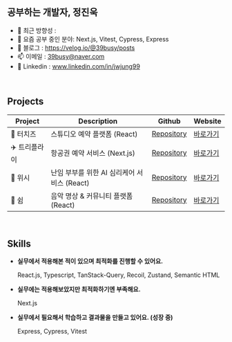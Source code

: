 ## 공부하는 개발자, 정진욱

- 🔭 최근 방향성 : 
- 🌱 요즘 공부 중인 분야: Next.js, Vitest, Cypress, Express
- 📔 블로그 : https://velog.io/@39busy/posts
- 📫 이메일 : 39busy@naver.com
- 🔗 Linkedin : www.linkedin.com/in/jwjung99

<br />

## Projects
| Project | Description | Github | Website |
| --- | --- | --- | ---|
| 📸 터치즈 | 스튜디오 예약 플랫폼 (React) | [Repository](https://github.com/JWJung-99/Toucheese-FE) | [바로가기](https://toucheese-flash.store/)|
| ✈️ 트리플라이 | 항공권 예약 서비스 (Next.js)| [Repository](https://github.com/FRONTENDSCHOOLPLUS2/trifly) | [바로가기](https://trifly.vercel.app/) |
| 👼 위시 | 난임 부부를 위한 AI 심리케어 서비스 (React)| [Repository](https://github.com/JWJung-99/kdt_frontend) | [바로가기](https://wish-test.netlify.app/) |
| 🧘 쉼 | 음악 명상 & 커뮤니티 플랫폼 (React)| [Repository](https://github.com/JWJung-99/Shimm) | [바로가기](https://shimm.netlify.app/) |

<br />

## Skills
- **실무에서 적용해본 적이 있으며 최적화를 진행할 수 있어요.**

  React.js, Typescript, TanStack-Query, Recoil, Zustand, Semantic HTML

- **실무에는 적용해보았지만 최적화하기엔 부족해요.**

  Next.js

- **실무에서 필요해서 학습하고 결과물을 만들고 있어요. (성장 중)**
  
  Express, Cypress, Vitest
